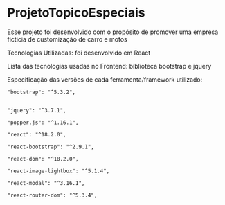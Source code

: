 # ProjetoTopicoEspeciais

Esse projeto foi desenvolvido  com o propósito de promover uma empresa ficticia de customização de carro e motos

Tecnologias Utilizadas: foi desenvolvido em React





Lista das tecnologias usadas no Frontend: biblioteca bootstrap e jquery





Especificação das versões de cada ferramenta/framework utilizado: 

    "bootstrap": "^5.3.2",

    
    "jquery": "^3.7.1",
    
    "popper.js": "^1.16.1",

    "react": "^18.2.0",
    
    "react-bootstrap": "^2.9.1",
    
    "react-dom": "^18.2.0",
    
    "react-image-lightbox": "^5.1.4",
    
    "react-modal": "^3.16.1",

    "react-router-dom": "^5.3.4",
